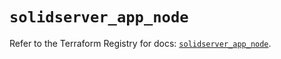 # `solidserver_app_node`

Refer to the Terraform Registry for docs: [`solidserver_app_node`](https://registry.terraform.io/providers/efficientip-labs/solidserver/1.1.25/docs/resources/app_node).
